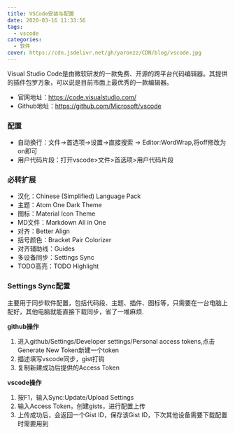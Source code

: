 ```yaml
---
title: VSCode安装与配置 
date: 2020-03-16 11:33:56
tags: 
  - vscode
categories:  
  - 软件
cover: https://cdn.jsdelivr.net/gh/yaronzz/CDN/blog/vscode.jpg
---
```


Visual Studio Code是由微软研发的一款免费、开源的跨平台代码编辑器。其提供的插件包罗万象，可以说是目前市面上最优秀的一款编辑器。
- 官网地址：https://code.visualstudio.com/
- Github地址：https://github.com/Microsoft/vscode

### 配置
- 自动换行：文件->首选项->设置->直接搜索 -> Editor:WordWrap,将off修改为on即可
- 用户代码片段：打开vscode>文件>首选项>用户代码片段

### 必转扩展
- 汉化：Chinese (Simplified) Language Pack
- 主题：Atom One Dark Theme
- 图标：Material Icon Theme
- MD文件：Markdown All in One
- 对齐：Better Align
- 括号颜色：Bracket Pair Colorizer
- 对齐辅助线：Guides
- 多设备同步：Settings Sync
- TODO高亮：TODO Highlight


### Settings Sync配置
主要用于同步软件配置，包括代码段、主题、插件、图标等，只需要在一台电脑上配好，其他电脑就能直接下载同步，省了一堆麻烦.

**github操作**
1. 进入github/Settings/Developer settings/Personal access tokens,点击Generate New Token新建一个token
2. 描述填写vscode同步，gist打钩
3. 复制新建成功后提供的Access Token

**vscode操作**
1. 按F1，输入Sync:Update/Upload Settings
2. 输入Access Token，创建gists，进行配置上传
3. 上传成功后，会返回一个Gist ID，保存该Gist ID，下次其他设备需要下载配置时需要用到

